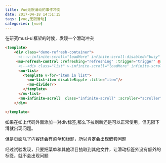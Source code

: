 ```yaml
---
title: Vue无限滑动的事件冲突
date: 2017-04-18 14:51:15
tags: [vue,无限滑动]
categories: [vue]
---
```


在研究musi-ui框架的时候，发现一个滑动冲突
```html
<template>
    <div class="demo-refresh-container">
      <!--v-infinite-scroll="loadMore" infinite-scroll-disabled="busy" infinite-scroll-distance="100"-->
     <mu-refresh-control :refreshing="refreshing" :trigger="trigger" @refresh="refresh"/>
      <!--<div class="list" v-infinite-scroll="loadMore" infinite-scroll-disabled="busy" infinite-scroll-distance="100">-->
      <mu-list>
        <template v-for="item in list">
          <mu-list-item disableRipple :title="item"/>
          <mu-divider/>
        </template>
      </mu-list>
      <mu-infinite-scroll  class="infinite-scroll" :scroller="scroller" :loading="loading" @load="loadMore"/>
    </div>

</template>
```

如果在如上代码外面添加一对div标签,那么下拉刷新还是可以正常使用，但无限下滑就出现问题。

但是页面除了内容还会有菜单和标题，所以肯定会出现嵌套问题

经过试验发现，只要把菜单和其他项目抽取到其他文件，让滑动标签外没有额外的标签，就不会出现问题


